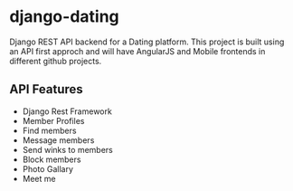 # django-dating
Django REST API backend for a Dating platform. This project is built using an API first approch and will have AngularJS and Mobile frontends in different github projects.

## API Features
* Django Rest Framework
* Member Profiles
* Find members
* Message members
* Send winks to members
* Block members
* Photo Gallary
* Meet me
